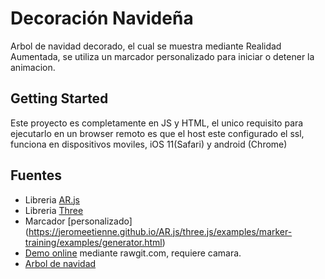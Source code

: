 # Decoración Navideña 

Arbol de navidad decorado, el cual se muestra mediante Realidad Aumentada, se utiliza un marcador personalizado para iniciar o detener la animacion.

## Getting Started

Este proyecto es completamente en JS y HTML, el unico requisito para ejecutarlo en un browser remoto es que el host este configurado el ssl, funciona en dispositivos moviles, iOS 11(Safari) y android (Chrome)

## Fuentes 

* Libreria [AR.js](https://github.com/jeromeetienne/AR.js) 
* Libreria [Three](https://threejs.org)
* Marcador [personalizado] (https://jeromeetienne.github.io/AR.js/three.js/examples/marker-training/examples/generator.html)
* [Demo online](https://goo.gl/DNtFT1) mediante rawgit.com, requiere camara.
* [Arbol de navidad](https://www.script-tutorials.com/christmas-tree-with-threejs/) 
